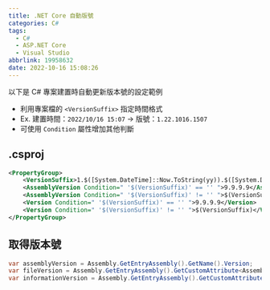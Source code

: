 ```yaml
---
title: .NET Core 自動版號
categories: C#
tags:
  - C#
  - ASP.NET Core
  - Visual Studio
abbrlink: 19958632
date: 2022-10-16 15:08:26
---
```


以下是 C# 專案建置時自動更新版本號的設定範例

* 利用專案檔的 `<VersionSuffix>` 指定時間格式
* Ex. 建置時間：`2022/10/16 15:07` -> 版號：`1.22.1016.1507`
* 可使用 `Condition` 屬性增加其他判斷

<!-- more -->

## .csproj

``` xml
<PropertyGroup>
    <VersionSuffix>1.$([System.DateTime]::Now.ToString(yy)).$([System.DateTime]::Now.ToString(MMdd)).$([System.DateTime]::Now.ToString(HHmm))</VersionSuffix>
    <AssemblyVersion Condition=" '$(VersionSuffix)' == '' ">9.9.9.9</AssemblyVersion>
    <AssemblyVersion Condition=" '$(VersionSuffix)' != '' ">$(VersionSuffix)</AssemblyVersion>
    <Version Condition=" '$(VersionSuffix)' == '' ">9.9.9.9</Version>
    <Version Condition=" '$(VersionSuffix)' != '' ">$(VersionSuffix)</Version>
</PropertyGroup>
```

## 取得版本號

``` csharp
var assemblyVersion = Assembly.GetEntryAssembly().GetName().Version;
var fileVersion = Assembly.GetEntryAssembly().GetCustomAttribute<AssemblyFileVersionAttribute>().Version;
var informationVersion = Assembly.GetEntryAssembly().GetCustomAttribute<AssemblyInformationalVersionAttribute>().InformationalVersion;
```
